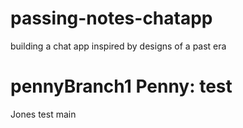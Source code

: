 # passing-notes-chatapp

building a chat app inspired by designs of a past era

pennyBranch1
Penny: test
=======
Jones test
main
